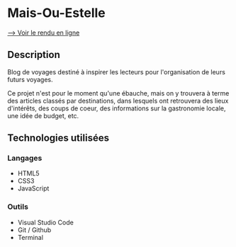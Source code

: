 # Mais-Ou-Estelle

[—> Voir le rendu en ligne](https://estelletroadec.github.io/Mais-Ou-Estelle/)

## Description

Blog de voyages destiné à inspirer les lecteurs pour l'organisation de leurs futurs voyages.

Ce projet n'est pour le moment qu'une ébauche, mais on y trouvera à terme des articles classés par destinations, dans lesquels ont retrouvera des lieux d'intérêts, des coups de coeur, des informations sur la gastronomie locale, une idée de budget, etc.

## Technologies utilisées

### Langages

- HTML5
- CSS3
- JavaScript

### Outils

- Visual Studio Code
- Git / Github
- Terminal
